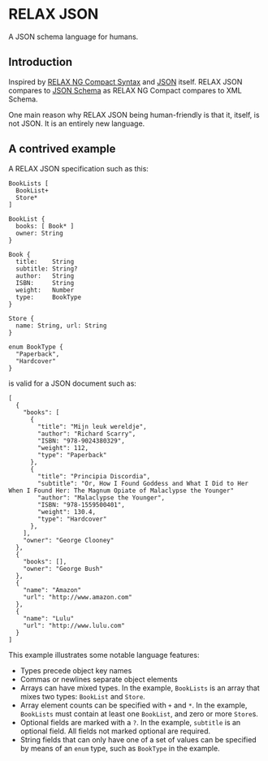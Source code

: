 RELAX JSON
==========

A JSON schema language for humans.


Introduction
------------

Inspired by [RELAX NG Compact Syntax](http://www.relaxng.org/compact-tutorial-20030326.html) and [JSON](http://json.org) itself. 
RELAX JSON compares to [JSON Schema](http://json-schema.org/examples.html) as RELAX NG Compact compares to XML Schema.

One main reason why RELAX JSON being human-friendly is that it, itself, is not JSON. 
It is an entirely new language.


A contrived example
-------------------

A RELAX JSON specification such as this:

    BookLists [
      BookList+
      Store*
    ]
    
    BookList {
      books: [ Book* ]  
      owner: String 
    }
    
    Book {
      title:    String
      subtitle: String? 
      author:   String 
      ISBN:     String 
      weight:   Number 
      type:     BookType 
    }
    
    Store {
      name: String, url: String 
    }
    
    enum BookType {
      "Paperback",
      "Hardcover"
    }

is valid for a JSON document such as:

    [
      {
        "books": [
          {
            "title": "Mijn leuk wereldje",
            "author": "Richard Scarry",
            "ISBN: "978-9024380329",
            "weight": 112,
            "type": "Paperback"
          },
          {
            "title": "Principia Discordia",
            "subtitle": "Or, How I Found Goddess and What I Did to Her When I Found Her: The Magnum Opiate of Malaclypse the Younger"
            "author": "Malaclypse the Younger",
            "ISBN: "978-1559500401",
            "weight": 130.4,
            "type": "Hardcover"
          },
        ],
        "owner": "George Clooney"
      },
      {
        "books": [],
        "owner": "George Bush"
      },
      {
        "name": "Amazon"
        "url": "http://www.amazon.com"
      },
      {
        "name": "Lulu"
        "url": "http://www.lulu.com"
      }
    ]


This example illustrates some notable language features:

* Types precede object key names
* Commas or newlines separate object elements
* Arrays can have mixed types. 
  In the example, `BookLists` is an array that mixes two types: `BookList` and `Store`.
* Array element counts can be specified with `+` and `*`. 
  In the example, `BookLists` must contain at least one `BookList`, and zero or more `Store`s.
* Optional fields are marked with a `?`. In the example, `subtitle` is an optional field. 
  All fields not marked optional are required.
* String fields that can only have one of a set of values can be specified by means of an `enum` type, 
  such as `BookType` in the example.